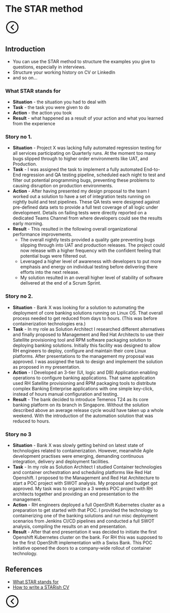 # The STAR method
[<img src="../images/back.png">](../README.md)

## Introduction
- You can use the STAR method to structure the examples you give to questions, especially in interviews.
- Structure your working history on CV or LinkedIn
- and so on...

### What STAR stands for
- **Situation** - the situation you had to deal with
- **Task** - the task you were given to do
- **Action** - the action you took
- **Result** - what happened as a result of your action and what you learned from the experience

### Story no 1.
- **Situation** - Project X was lacking fully automated regression testing for all services participating on Quarterly runs. At the moment too many bugs slipped through to higher order environments like UAT, and Production.
- **Task** - I was assigned the task to implement a fully automated End-to-End regression and QA testing pipeline, scheduled each night to test and filter out potential programming bugs, preventing these problems to causing disruption on production environments.   
- **Action** - After having presented my design proposal to the team I worked out a solution to have a set of integration tests running on nightly build and test pipelines. These QA tests were designed against pre-defined data sets to provide a full test coverage of all logic under development.
Details on failing tests were directly reported on a dedicated Teams Channel from where developers could see the results early morning.
- **Result** - This resulted in the following overall organizational performance improvements. 
  - The overall nightly tests provided a quality gate preventing bugs slipping through into UAT and production releases. The project could now release with a higher frequency with the confident feeling that potential bugs were filtered out.
  - Leveraged a higher level of awareness with developers to put more emphasis and energy on individual testing before delivering there efforts into the next release.
  - My solution resulted in an overall higher level of stability of software delivered at the end of a Scrum Sprint.

### Story no 2.
- **Situation** - Bank X was looking for a solution to automating the deployment of core banking solutions running on Linux OS. That overall process needed to get reduced from days to hours. (This was before containerization technologies era.) 
- **Task** - In my role as Solution Architect I researched different alternatives and finally proposed to Management and Red Hat Architects to use their Satellite provisioning tool and RPM software packaging solution to deploying banking solutions. Initially this facility was designed to allow RH engineers to deploy, configure and maintain their core Linux platforms. After presentations to the management my proposal was approved. I was assigned the task to design and implement the solution as proposed in my presentation. 
- **Action** - I Developed an 3-tier (UI, logic and DB) Application enabling operations to configure banking applications. That same application used RH Satellite provisioning and RPM packaging tools to distribute complex Banking Enterprise applications with one simple key-click, instead of hours manual configuration and testing. 
- **Result** - The bank decided to introduce Temenos T24 as its core banking platform on its branch in Singapore. Without the solution described above an average release cycle would have taken up a whole weekend. With the introduction of the automation solution that was reduced to hours. 

### Story no 3
- **Situation** - Bank X was slowly getting behind on latest state of technologies related to containerization. However, meanwhile Agile development practises were emerging, demanding continuous integration, delivery and deployment facilities.
- **Task** - In my role as Solution Architect I studied Container technologies and container orchestration and scheduling platforms like Red Hat Openshift. I proposed to the Management and Red Hat Architecture to start a POC project with SWOT analysis. My proposal and budget got approved. My task was to organize a 3 weeks POC project with RH architects together and providing an end presentation to the management.  
- **Action** - RH engineers deployed a full OpenShift Kubernetes cluster as a preparation to get started with that POC. I provided the technology to containerizing one of the banking solutions and run misc deployment scenarios from Jenkins CI/CD pipelines and conducted a full SWOT analysis, compiling the results on an end presentation.  
- **Result** - After that end presentation it was decided to initiate the first Openshift Kubernetes cluster on the bank. For RH this was supposed to be the first OpenShift implementation with a Swiss Bank. This POC initiative opened the doors to a company-wide rollout of container technology.
  
## References
- [What STAR stands for](https://nationalcareers.service.gov.uk/careers-advice/interview-advice/the-star-method)
- [How to write a STARish CV](https://nationalcareers.service.gov.uk/careers-advice/cv-sections)

[<img src="../images/back.png">](../README.md)